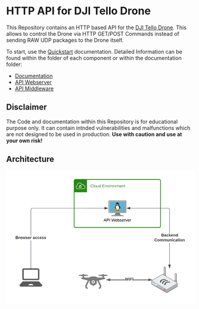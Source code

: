 # HTTP API for DJI Tello Drone

This Repository contains an HTTP based API for the [DJI Tello Drone](https://www.ryzerobotics.com/de/tello-edu). This allows to control the Drone via HTTP GET/POST Commands instead of sending RAW UDP packages to the Drone itself.

To start, use the [Quickstart](./documentation/quickstart.md) documentation.
Detailed Information can be found within the folder of each component or within the documentation folder:
- [Documentation](./documentation/README.md)
- [API Webserver](./api_container/README.md)
- [API Middleware](./api_middleware/README.md)

## Disclaimer
The Code and documentation within this Repository is for educational purpose only. It can contain intnded vulnerabilities and malfunctions which are not designed to be used in production.
**Use with caution and use at your own risk!**

## Architecture
![Highlevel Arcitecture](./documentation/highlevel_architecture.png)